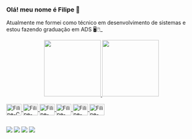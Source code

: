 ### Olá! meu nome é Filipe 👋

Atualmente me formei como técnico em desenvolvimento de sistemas e estou fazendo graduação em ADS 🖥🖱_

<div align="center">
  <a href="https://github.com/FilipeMagal">
  <img height="150em" src="https://github-readme-stats.vercel.app/api?username=FilipeMagal&show_icons=true&theme=dracula&include_all_commits=true&count_private=true"/>
  <img height="150em" src="https://github-readme-stats.vercel.app/api/top-langs/?username=FilipeMagal&layout=compact&langs_count=7&theme=dracula"/>
</div>
  <div style="display: inline_block"><br>
  <img align="center" alt="Filipe-C" height="30" width="40" src="https://cdn.jsdelivr.net/gh/devicons/devicon/icons/c/c-original.svg">
  <img align="center" alt="Filipe-Java" height="30" width="40" src="https://cdn.jsdelivr.net/gh/devicons/devicon/icons/java/java-original.svg">
    <img align="center" alt="Filipe-MySql" height="30" width="40" src"<img src="https://cdn.jsdelivr.net/gh/devicons/devicon/icons/mysql/mysql-original-wordmark.svg">

  <img align="center" alt="Filipe-Spring" height="30" width="40" src="https://cdn.discordapp.com/attachments/985328330435870764/1263759782914035782/Imagem2.png?ex=669b6783&is=669a1603&hm=0e57992235aed04fcd9a1cb89c891d9f0295ecead0d15370c996bd2a0d1ac261&">

 <img align="center" alt="Filipe-Spring" height="30" width="40" src="https://cdn.discordapp.com/attachments/985328330435870764/1263761571968979016/Imagem3.png?ex=669b692e&is=669a17ae&hm=969f661ae6fb7becaba58935e818537b640330294835519a33ca61a53ccf7c23&">

<img align="center" alt="Filipe-Spring" height="30" width="40" src="https://cdn.discordapp.com/attachments/985328330435870764/1263762055119376414/Imagem4.png?ex=669b69a1&is=669a1821&hm=652d930954ee28aaeadf2e5e786f3b6cb1a14790528783c5aa3e7674a38e0a09&">  
  
##
 
<div> 
 <a href="https://wa.me/5571992942415"><img src = "https://img.shields.io/badge/WhatsApp-25D366?style=for-the-badge&logo=whatsapp&logoColor=white" target = "_blank"></a>
 <a href="https://www.instagram.com/xtfilipe_lima/" target="_blank"><img src="https://img.shields.io/badge/-Instagram-%23E4405F?style=for-the-badge&logo=instagram&logoColor=white" target="_blank"></a>
  <a href = "filipi99ff@gmail.com"><img src="https://img.shields.io/badge/Gmail-D14836?style=for-the-badge&logo=gmail&logoColor=white" target="_blank"></a>
  <a href="https://www.linkedin.com/in/filipe-magalhães-lima-26a78b225/" target="_blank"><img src="https://img.shields.io/badge/-LinkedIn-%230077B5?style=for-the-badge&logo=linkedin&logoColor=white" target="_blank"></a> 

 
  <div>
